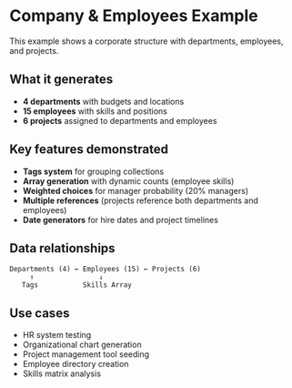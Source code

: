 # Company & Employees Example

This example shows a corporate structure with departments, employees, and projects.

## What it generates

- **4 departments** with budgets and locations
- **15 employees** with skills and positions
- **6 projects** assigned to departments and employees

## Key features demonstrated

- **Tags system** for grouping collections
- **Array generation** with dynamic counts (employee skills)
- **Weighted choices** for manager probability (20% managers)
- **Multiple references** (projects reference both departments and employees)
- **Date generators** for hire dates and project timelines

## Data relationships

```
Departments (4) ← Employees (15) ← Projects (6)
     ↑                ↓
   Tags           Skills Array
```

## Use cases

- HR system testing
- Organizational chart generation
- Project management tool seeding
- Employee directory creation
- Skills matrix analysis

